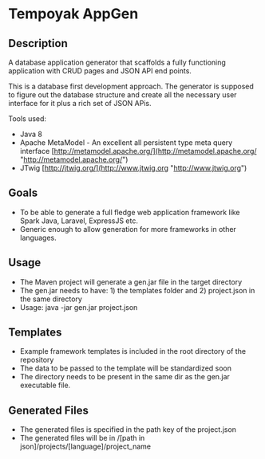 Tempoyak AppGen
==================

Description
------------------
A database application generator that scaffolds a fully functioning application with CRUD pages and JSON API end points.

This is a database first development approach. The generator is supposed to figure out the database structure and create all the necessary user interface for it plus a rich set of JSON APis.

Tools used:

- Java 8
- Apache MetaModel - An excellent all persistent type meta query interface [http://metamodel.apache.org/](http://metamodel.apache.org/ "http://metamodel.apache.org/")
- JTwig [http://jtwig.org/](http://www.jtwig.org "http://www.jtwig.org") 


Goals
------------------
- To be able to generate a full fledge web application framework like Spark Java, Laravel, ExpressJS etc.
- Generic enough to allow generation for more frameworks in other languages.

Usage
------------------
- The Maven project will generate a gen.jar file in the target directory
- The gen.jar needs to have:  1) the templates folder and 2) project.json in the same directory
- Usage: java -jar gen.jar project.json

Templates
------------------
- Example framework templates is included in the root directory of the repository
- The data to be passed to the template will be standardized soon
- The directory needs to be present in the same dir as the gen.jar executable file. 


Generated Files
------------------
- The generated files is specified in the path key of the project.json
- The generated files will be in /[path in json]/projects/[language]/project_name